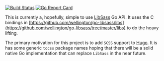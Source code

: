 
[![Build Status](https://travis-ci.org/bep/go-tocss.svg?branch=master)](https://travis-ci.org/bep/go-tocss)
[![Go Report Card](https://goreportcard.com/badge/github.com/bep/go-tocss)](https://goreportcard.com/report/github.com/bep/go-tocss)

This is currently a, hopefully, simple to use [LibSass](https://sass-lang.com/libsass) Go API. It uses the C bindings in [https://github.com/wellington/go-libsass/libs](https://github.com/wellington/go-libsass/tree/master/libs) to do the heavy lifting.

The primary motivation for this project is to add `SCSS` support to [Hugo](https://gohugo.io/). It is has some generic `tocss` package names hoping that there will be a solid native Go implementation that can replace `LibSass` in the near future.
